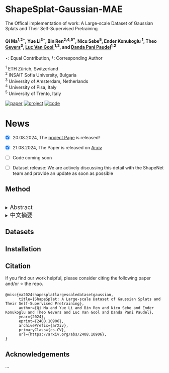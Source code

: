 # ShapeSplat-Gaussian-MAE
The Offical implementation of work: A Large-scale Dataset of Gaussian Splats and Their Self-Supervised Pretraining

#### [Qi Ma](https://scholar.google.com/citations?user=l_5rfO4AAAAJ&hl=en&oi=ao)<sup>1,2</sup>$^\star$, [Yue Li](https://unique1i.github.io/)<sup>3</sup>$^\star$, [Bin Ren](https://amazingren.github.io/)<sup>2,4,5</sup>$^\dagger$, [Nicu Sebe](https://scholar.google.com/citations?user=stFCYOAAAAAJ&hl=en)<sup>5</sup>, [Ender Konukoglu](https://people.ee.ethz.ch/~kender/) <sup>1</sup>, [Theo Gevers](https://scholar.google.com/citations?user=yqsvxQgAAAAJ&hl=en&oi=ao)<sup>3</sup>, [Luc Van Gool ](https://scholar.google.com/citations?user=TwMib_QAAAAJ&hl=en)<sup>1,2</sup>, and [Danda Pani Paudel](https://scholar.google.com/citations?user=W43pvPkAAAAJ&hl=en)<sup>1,2</sup> 
$\star$: Equal Contribution, $\dagger$: Corresponding Author <br>

<sup>1</sup> ETH Zürich, Switzerland <br>
<sup>2</sup> INSAIT Sofia University, Bulgaria <br>
<sup>3</sup> University of Amsterdam, Netherlands <br>
<sup>4</sup> University of Pisa, Italy <br>
<sup>5</sup> University of Trento, Italy <br>

[![paper](https://img.shields.io/badge/arXiv-Paper-<COLOR>.svg)](https://arxiv.org/abs/2408.10906)
[![project](https://img.shields.io/badge/project-page-brightgreen)](https://unique1i.github.io/ShapeSplat/)
[![code](https://img.shields.io/badge/code-page-brightgreen)](https://github.com/qimaqi/ShapeSplats-Gaussian-MAE.git)


# News
- [x] 20.08.2024, The [project Page](https://scholar.google.com/citations?user=l_5rfO4AAAAJ&hl=en) is released!
- [x] 21.08.2024, The Paper is released on [Arxiv](https://arxiv.org/pdf/2408.10906)
- [ ] Code coming soon
- [ ] Dataset release: We are actively discussing this detail with the ShapeNet team and provide an update as soon as possible


## Method
<br>
<details>
  <summary>
  <font size="+1">Abstract</font>
  </summary>
3D Gaussian Splatting (3DGS) has become the de facto method of 3D representation in many vision tasks. This calls for the 3D understanding directly in this representation space. To facilitate the research in this direction, we first build a large-scale dataset of 3DGS using the commonly used ShapeNet and ModelNet datasets. Our dataset ShapeSplat consists of 65K objects from 87 unique categories, whose labels are in accordance with the respective datasets. The creation of this dataset utilized the compute equivalent of 2 GPU years on a TITAN XP GPU.
We utilize our dataset for unsupervised pretraining and supervised finetuning for classification and segmentation tasks. To this end, we introduce Gaussian-MAE, which highlights the unique benefits of representation learning from Gaussian parameters. Through exhaustive experiments, we provide several valuable insights. In particular, we show that (1) the distribution of the optimized GS centroids significantly differs from the uniformly sampled point cloud (used for initialization) counterpart; (2) this change in distribution results in degradation in classification but improvement in segmentation tasks when using only the centroids; (3) to leverage additional Gaussian parameters, we propose Gaussian feature grouping in a normalized feature space, along with splats pooling layer, offering a tailored solution to effectively group and embed similar Gaussians, which leads to notable improvement in finetuning tasks.
</details>

<details>
  <summary>
  <font size="+1">中文摘要</font>
  </summary>
3D高斯溅射（3DGS）已成为许多视觉任务中3D表示的事实标准。这需要在这种表示空间中直接进行3D理解。为推动该方向的研究，我们首先使用常用的ShapeNet和ModelNet数据集构建了一个大规模的3DGS数据集。我们的数据集ShapeSplat包含来自87个独特类别的65K个对象，其标签与各自的数据集保持一致。创建该数据集使用了相当于2个GPU年（在TITAN XP GPU上）的计算量。
我们利用这个数据集进行无监督预训练和有监督微调，以用于分类和分割任务。为此，我们引入了Gaussian-MAE，突出了从高斯参数进行表示学习的独特优势。通过详尽的实验，我们提供了几个有价值的见解。特别是，我们展示了：（1）优化后的GS质心的分布与均匀采样的点云（用于初始化）相比有显著差异；（2）这种分布变化在仅使用质心时导致分类任务的性能下降，但分割任务的性能提升；（3）为了利用额外的高斯参数，我们提出了在归一化特征空间中进行高斯特征分组，并结合散点池化层，提供了一种有效分组和嵌入相似高斯的定制解决方案，从而在微调任务中显著提升了性能。
</details>


## Datasets


## Installation



## Citation

If you find our work helpful, please consider citing the following paper and/or ⭐ the repo.
```
@misc{ma2024shapesplatlargescaledatasetgaussian,
      title={ShapeSplat: A Large-scale Dataset of Gaussian Splats and Their Self-Supervised Pretraining}, 
      author={Qi Ma and Yue Li and Bin Ren and Nicu Sebe and Ender Konukoglu and Theo Gevers and Luc Van Gool and Danda Pani Paudel},
      year={2024},
      eprint={2408.10906},
      archivePrefix={arXiv},
      primaryClass={cs.CV},
      url={https://arxiv.org/abs/2408.10906}, 
}
```

## Acknowledgements

...